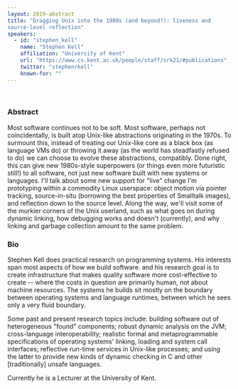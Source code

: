 ```yaml
---
layout: 2019-abstract
title: "Dragging Unix into the 1980s (and beyond?): liveness and
source-level reflection"
speakers:
  - id: "stephen_kell"
    name: "Stephen Kell"
    affiliation: "University of Kent"
    url: "https://www.cs.kent.ac.uk/people/staff/srk21/#publications"
    twitter: "stephenrkell"
    known-for: ""
---
```


<br/>

### Abstract

Most software continues not to be soft. Most software, perhaps not coincidentally, is built atop Unix-like abstractions originating in the 1970s. To surmount this, instead of treating our Unix-like core as a black box (as language VMs do) or throwing it away (as the world has steadfastly refused to do) we can choose to evolve these abstractions, compatibly. Done right, this can give new 1980s-style superpowers (or things even more futuristic still!) to all software, not just new software built with new systems or languages. I'll talk about some new support for "live" change I'm prototyping within a commodity Linux userspace: object motion via pointer tracking, source-in-situ (borrowing the best properties of Smalltalk images), and reflection down to the source level. Along the way, we'll visit some of the murkier corners of the Unix userland, such as what goes on during dynamic linking, how debugging works and doesn't (currently), and why linking and garbage collection amount to the same problem.



### Bio

Stephen Kell does practical research on programming systems. His
interests span most aspects of how we build software. and his research
goal is to create infrastructure that makes quality software more
cost-effective to create -- where the costs in question are primarily
human, not about machine resources. The systems he builds sit mostly on
the boundary between operating systems and language runtimes, between
which he sees only a very fluid boundary.

Some past and present research topics include: building software out of
heterogeneous "found" components; robust dynamic analysis on the JVM;
cross-language interoperability; realistic formal and metaprogrammable
specifications of operating systems' linking, loading and system call
interfaces; reflective run-time services in Unix-like processes; and
using the latter to provide new kinds of dynamic checking in C and other
[traditionally] unsafe languages.

Currently he is a Lecturer at the University of Kent.

